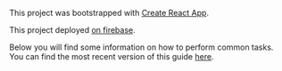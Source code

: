 This project was bootstrapped with [Create React App](https://github.com/facebookincubator/create-react-app).

This project deployed [on firebase](https://react-my-burger-builder-f7a65.firebaseapp.com/).

Below you will find some information on how to perform common tasks.<br>
You can find the most recent version of this guide [here](https://github.com/facebookincubator/create-react-app/blob/master/packages/react-scripts/template/README.md).
